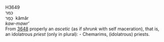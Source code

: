 <body>
  <p>H3649<br>  כּמר  <br> כָּמָר  ‎  kâmâr  <br><i>kaw-mawr‘ </i><br>From <a href="h3648.htm">3648</a>  properly an <i>ascetic</i> (as if <i>shrunk</i> with self maceration), that is, an idolatrous <i>priest</i> (only in plural): - Chemarims, (idolatrous) priests.<br></p>
 </body>